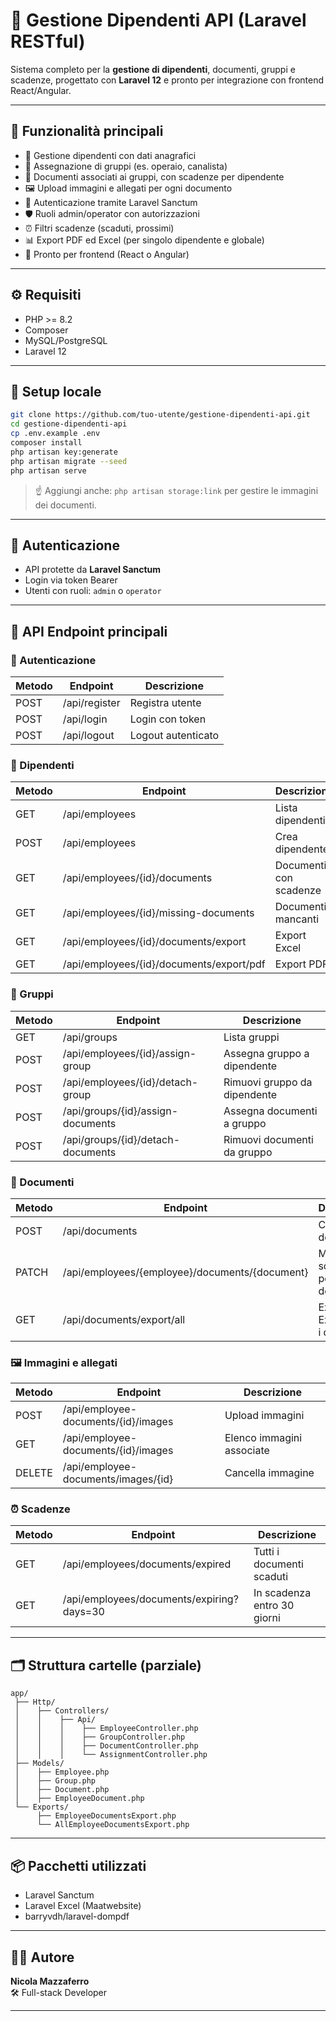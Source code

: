 # 📁 Gestione Dipendenti API (Laravel RESTful)

Sistema completo per la **gestione di dipendenti**, documenti, gruppi e scadenze, progettato con **Laravel 12** e pronto per integrazione con frontend React/Angular.

---

## 📌 Funzionalità principali

- 👤 Gestione dipendenti con dati anagrafici
- 📂 Assegnazione di gruppi (es. operaio, canalista)
- 📄 Documenti associati ai gruppi, con scadenze per dipendente
- 🖼️ Upload immagini e allegati per ogni documento
- 🔐 Autenticazione tramite Laravel Sanctum
- 🛡️ Ruoli admin/operator con autorizzazioni
- ⏰ Filtri scadenze (scaduti, prossimi)
- 📊 Export PDF ed Excel (per singolo dipendente e globale)
- 📱 Pronto per frontend (React o Angular)

---

## ⚙️ Requisiti

- PHP >= 8.2
- Composer
- MySQL/PostgreSQL
- Laravel 12

---

## 🚀 Setup locale

```bash
git clone https://github.com/tuo-utente/gestione-dipendenti-api.git
cd gestione-dipendenti-api
cp .env.example .env
composer install
php artisan key:generate
php artisan migrate --seed
php artisan serve
```

> ☝️ Aggiungi anche: `php artisan storage:link` per gestire le immagini dei documenti.

---

## 🔐 Autenticazione

- API protette da **Laravel Sanctum**
- Login via token Bearer
- Utenti con ruoli: `admin` o `operator`

---

## 🔗 API Endpoint principali

### 👥 Autenticazione

| Metodo | Endpoint         | Descrizione           |
|--------|------------------|------------------------|
| POST   | /api/register     | Registra utente        |
| POST   | /api/login        | Login con token        |
| POST   | /api/logout       | Logout autenticato     |

### 👤 Dipendenti

| Metodo | Endpoint                          | Descrizione                    |
|--------|-----------------------------------|--------------------------------|
| GET    | /api/employees                    | Lista dipendenti               |
| POST   | /api/employees                    | Crea dipendente                |
| GET    | /api/employees/{id}/documents     | Documenti con scadenze         |
| GET    | /api/employees/{id}/missing-documents | Documenti mancanti         |
| GET    | /api/employees/{id}/documents/export | Export Excel                  |
| GET    | /api/employees/{id}/documents/export/pdf | Export PDF               |

### 📂 Gruppi

| Metodo | Endpoint                              | Descrizione                         |
|--------|---------------------------------------|-------------------------------------|
| GET    | /api/groups                           | Lista gruppi                        |
| POST   | /api/employees/{id}/assign-group      | Assegna gruppo a dipendente         |
| POST   | /api/employees/{id}/detach-group      | Rimuovi gruppo da dipendente        |
| POST   | /api/groups/{id}/assign-documents     | Assegna documenti a gruppo          |
| POST   | /api/groups/{id}/detach-documents     | Rimuovi documenti da gruppo         |

### 📄 Documenti

| Metodo | Endpoint                                             | Descrizione                          |
|--------|------------------------------------------------------|--------------------------------------|
| POST   | /api/documents                                       | Crea nuovo documento                 |
| PATCH  | /api/employees/{employee}/documents/{document}       | Modifica scadenza per un documento  |
| GET    | /api/documents/export/all                            | Export Excel di tutti i documenti    |

### 🖼️ Immagini e allegati

| Metodo | Endpoint                                    | Descrizione                           |
|--------|---------------------------------------------|---------------------------------------|
| POST   | /api/employee-documents/{id}/images         | Upload immagini                       |
| GET    | /api/employee-documents/{id}/images         | Elenco immagini associate             |
| DELETE | /api/employee-documents/images/{id}         | Cancella immagine                     |

### ⏰ Scadenze

| Metodo | Endpoint                          | Descrizione                          |
|--------|-----------------------------------|--------------------------------------|
| GET    | /api/employees/documents/expired | Tutti i documenti scaduti            |
| GET    | /api/employees/documents/expiring?days=30 | In scadenza entro 30 giorni     |

---

## 🗂️ Struttura cartelle (parziale)

```
app/
 ├── Http/
 │    ├── Controllers/
 │    │    ├── Api/
 │    │    │    ├── EmployeeController.php
 │    │    │    ├── GroupController.php
 │    │    │    ├── DocumentController.php
 │    │    │    └── AssignmentController.php
 ├── Models/
 │    ├── Employee.php
 │    ├── Group.php
 │    ├── Document.php
 │    ├── EmployeeDocument.php
 └── Exports/
      ├── EmployeeDocumentsExport.php
      └── AllEmployeeDocumentsExport.php
```

---

## 📦 Pacchetti utilizzati

- Laravel Sanctum
- Laravel Excel (Maatwebsite)
- barryvdh/laravel-dompdf

---

## 👨‍💻 Autore

**Nicola Mazzaferro**  
🛠️ Full-stack Developer

---
